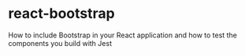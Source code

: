 # react-bootstrap
How to include Bootstrap in your React application and how to test the components you build with Jest
